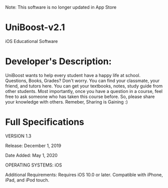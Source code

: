 Note: This software is no longer updated in App Store

# UniBoost-v2.1
iOS Educational Software

# Developer's Description:
UniBoost wants to help every student have a happy life at school.
Questions, Books, Grades? Don't worry.
You can find your classmate, your friend, and tutors here.
You can get your textbooks, notes, study guide from other students.
Most importantly, once you have a question in a course, feel free to ask someone who has taken this course before.
So, please share your knowledge with others.
Remeber, Sharing is Gaining :)


# Full Specifications

VERSION 1.3

Release:
December 1, 2019

Date Added:
May 1, 2020

OPERATING SYSTEMS: 
iOS

Additional Requirements:
Requires iOS 10.0 or later. Compatible with iPhone, iPad, and iPod touch.

